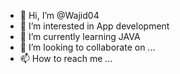 - 👋 Hi, I’m @Wajid04
- 👀 I’m interested in App development
- 🌱 I’m currently learning JAVA
- 💞️ I’m looking to collaborate on ...
- 📫 How to reach me ...

<!---
Wajid04/Wajid04 is a ✨ special ✨ repository because its `README.md` (this file) appears on your GitHub profile.
You can click the Preview link to take a look at your changes.
--->
